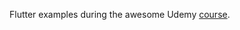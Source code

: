 Flutter examples during the awesome Udemy [course](https://www.udemy.com/course/flutter-bootcamp-with-dart/).